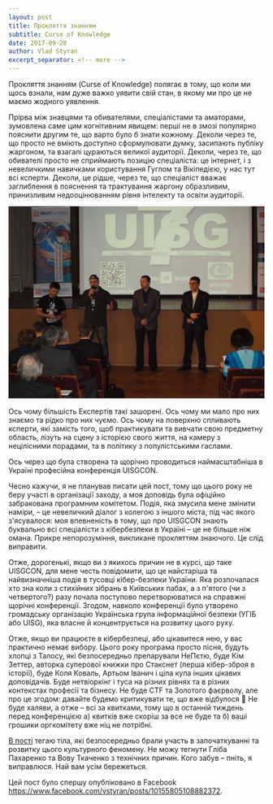 ```yaml
---
layout: post
title: Прокляття знанням 
subtitle: Curse of Knowledge
date: 2017-09-28
author: Vlad Styran
excerpt_separator: <!-- more -->
---
```


Прокляття знанням (Curse of Knowledge) полягає в тому, що коли ми щось взнали, нам дуже важко уявити свій стан, в якому ми про це не маємо жодного уявлення.

Прірва між знавцями та обивателями, спеціалістами та аматорами, зумовлена саме цим когнітивним явищем: перші не в змозі популярно пояснити другим те, що варто було б знати кожному. Деколи через те, що просто не вміють доступно сформулювати думку, засипають публіку жаргоном, та взагалі цураються великої аудиторії. Деколи, через те, що обивателі просто не сприймають позицію спеціаліста: це інтернет, і з невеличкими навичками користування Гуглом та Вікіпедією, у нас тут всі ксперти. Деколи, це рідше, через те, що спеціаліст вважає заглиблення в пояснення та трактування жаргону образливим, принизливим недооцінюванням рівня інтелекту та освіти аудиторії.

![UISG 7](/img/uisg7.jpg)
<!-- more -->

Ось чому більшість Експертів такі зашорені. Ось чому ми мало про них знаємо та рідко про них чуємо. Ось чому на поверхню спливають ксперти, які замість того, щоб практикувати та вивчати свою предметну область, лізуть на сцену з історією свого життя, на камеру з нецілісними порадами, та в політику з популістськими гаслами.

Ось через що була створена та щорічно проводиться наймасштабніша в Україні професійна конференція UISGCON. 

Чесно кажучи, я не планував писати цей пост, тому що цього року не беру участі в організації заходу, а моя доповідь була офіційно забракована програмним комітетом. Подія, яка змусила мене змінити наміри, – це невеличкий діалог з колегою з іншого міста, під час якого з'ясувалося: моя впевненість в тому, що про UISGCON знають буквально всі спеціалісти з кібербезпеки в Україні – це не більше ніж омана. Прикре непорозуміння, викликане прокляттям знаючого. Це слід виправити.

Отже, дорогенькі, якщо ви з якихось причин не в курсі, що таке UISGCON, для мене честь повідомити, що це найстаріша та найвизначніша подія в тусовці кібер-безпеки України. Яка розпочалася хто зна коли з стихійних зібрань в Київських пабах, а з п'ятого (чи з четвертого?) разу почала поступово перетворюватися на справжні щорічні конференції. Згодом, навколо конференції було утворено громадську організацію Українська група інформаційної безпеки (УГІБ або UISG), яка власне й концентрується на розвитку цього руху.

Отже, якщо ви працюєте в кібербезпеці, або цікавитеся нею, у вас практично немає вибору. Цього року програма просто пісня, будуть хлопці з Талосу, які безпосередньо препарували НеПєтю, буде Кім Зеттер, авторка суперової книжки про Стакснет (перша кібер-зброя в історії), буде Коля Коваль, Артьом Іванич і ціла купа інших цікавих доповідачів. Буде нетвіоркінг і туса на різних рівнях та в різних контекстах професії та бізнесу. Не буде CTF та Золотого фаєрволу, але про це згодом: давайте будемо критикувати те, що вже відбулося 🙂 Не буде халяви, а отже – всі за квитками, тому що в останній тиждень перед конференцією а) квитків вже скоріш за все не буде та б) ваші грошики оргкомітету вже ніц не потрібні.

[В пості](https://www.facebook.com/vstyran/posts/10155805108882372) тегаю тіла, які безпосередньо брали участь в започаткуванні та розвитку цього культурного феномену. Не можу тегнути Гліба Пахаренко та Вову Ткаченко з технічних причин. Кого забув – пніть, я виправлюся. Най вам усім бережеться.

Цей пост було спершу опубліковано в Facebook https://www.facebook.com/vstyran/posts/10155805108882372.